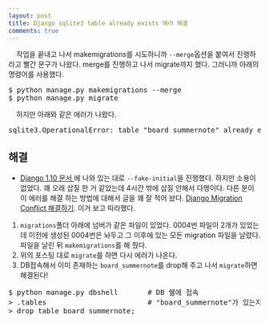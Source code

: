 ```yaml
---
layout: post
title: Django sqlite3 table already exists 에러 해결
comments: true
---
```

&nbsp;&nbsp;&nbsp; 작업을 끝내고 나서 makemigrations를 시도하니까 `--merge`옵션을 붙여서 진행하라고 빨간 문구가 나왔다. merge를 진행하고 나서 migrate까지 했다. 그러니까 아래의 명령어를 사용했다.
<pre>$ python manage.py makemigrations --merge
$ python manage.py migrate</pre>

&nbsp;&nbsp;&nbsp; 하지만 아래와 같은 에러가 나왔다.
<pre>sqlite3.OperationalError: table "board_summernote" already exists</pre>

## **해결**
* [Django 1.10 문서 ](https://docs.djangoproject.com/en/1.10/ref/django-admin/#cmdoption-migrate--fake-initial)에 나와 있는 대로 `--fake-initial`을 진행했다. 하지만 소용이 없었다. 꽤 오래 삽질 한 거 같았는데 4시간 밖에 삽질 안해서 다행이다. 다른 분이 이 에러를 해결 하는 방법에 대해서 글을 꽤 잘 적어 놨다. [Django Migration Conflict 해결하기](https://blog.weirdx.io/post/28647). 이거 보고 따라했다.

1. `migrations`폴더 아래에 넘버가 같은 파일이 있었다. 0004번 파일이 2개가 있었는데 이전에 생성된 0004번은 놔두고 그 이후에 있는 모든 migration 파일을 날렸다. 파일을 날린 뒤 `makemigrations`를 해 줬다.
2. 위의 포스팅 대로 `migrate`를 하면 다시 에러가 나온다.
3. DB접속해서 이미 존재하는 `board_summernote`를 drop해 주고 나서 `migrate`하면 해결된다!
<pre>$ python manage.py dbshell       # DB 쉘에 접속
> .tables                        # "board_summernote"가 있는지 확인
> drop table board_summernote;
</pre>
